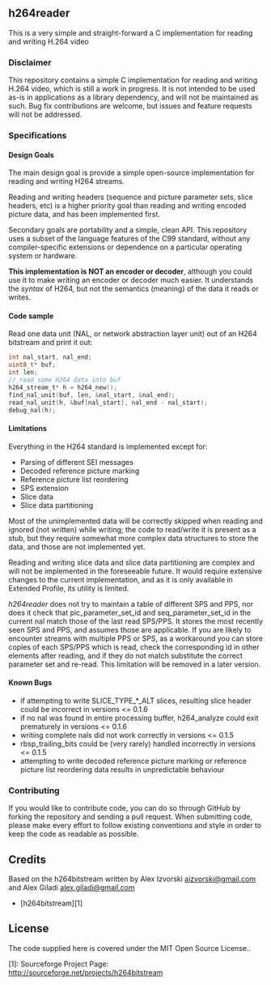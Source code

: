 ##  h264reader

This is a very simple and straight-forward a C implementation for reading and writing H.264 video

### Disclaimer

This repository contains a simple C implementation for reading and writing H.264 video, which is still a work in progress. It is not intended to be used as-is in applications as a library dependency, and will not be maintained as such. Bug fix contributions are welcome, but issues and feature requests will not be addressed.

### Specifications

#### Design Goals

The main design goal is provide a simple open-source implementation for reading and writing H264 streams.

Reading and writing headers (sequence and picture parameter sets, slice headers, etc) is a higher priority goal than reading and writing encoded picture data, and has been implemented first.

Secondary goals are portability and a simple, clean API.  This repository uses a subset of the language features of the C99 standard, without any compiler-specific extensions or dependence on a particular operating system or hardware.

**This implementation is NOT an encoder or decoder**, although you could use it to make writing an encoder or decoder much easier. It understands the *syntax* of H264, but not the semantics (meaning) of the data it reads or writes.

#### Code sample 

Read one data unit (NAL, or network abstraction layer unit) out of an H264 bitstream and print it out:

```c
int nal_start, nal_end;
uint8_t* buf;
int len;
// read some H264 data into buf
h264_stream_t* h = h264_new();
find_nal_unit(buf, len, &nal_start, &nal_end);
read_nal_unit(h, &buf[nal_start], nal_end - nal_start);
debug_nal(h);
```

#### Limitations

Everything in the H264 standard is implemented except for: 

- Parsing of different SEI messages
- Decoded reference picture marking
- Reference picture list reordering
- SPS extension
- Slice data
- Slice data partitioning

Most of the unimplemented data will be correctly skipped when reading and ignored (not written) while writing; the code to read/write it is present as a stub, but they require somewhat more complex data structures to store the data, and those are not implemented yet.

Reading and writing slice data and slice data partitioning are complex and will not be implemented in the foreseeable future. It would require extensive changes to the current implementation, and as it is only available in Extended Profile, its utility is limited.

*h264reader* does not try to maintain a table of different SPS and PPS, nor does it check that pic_parameter_set_id and seq_parameter_set_id in the current nal match those of the last read SPS/PPS. It stores the most recently seen SPS and PPS, and assumes those are applicable. If you are likely to encounter streams with multiple PPS or SPS, as a workaround you can store copies of each SPS/PPS which is read, check the corresponding id in other elements after reading, and if they do not match substitute the correct parameter set and re-read.  This limitation will be removed in a later version.

#### Known Bugs

- if attempting to write SLICE_TYPE_*_ALT slices, resulting slice header could be incorrect in versions <= 0.1.6
- if no nal was found in entire processing buffer, h264_analyze could exit prematurely in versions <= 0.1.6
- writing complete nals did not work correctly in versions <= 0.1.5
- rbsp_trailing_bits could be (very rarely) handled incorrectly in versions <= 0.1.5
- attempting to write decoded reference picture marking or reference picture list reordering data results in unpredictable behaviour

### Contributing
If you would like to contribute code, you can do so through GitHub by forking the repository and sending a pull request.
When submitting code, please make every effort to follow existing conventions and style in order to keep the code as readable as possible.

## Credits

Based on the h264bitstream written by Alex Izvorski <aizvorski@gmail.com> and Alex Giladi <alex.giladi@gmail.com>

* [h264bitstream][1]

## License

The code supplied here is covered under the MIT Open Source License..


[1]: Sourceforge Project Page: http://sourceforge.net/projects/h264bitstream


